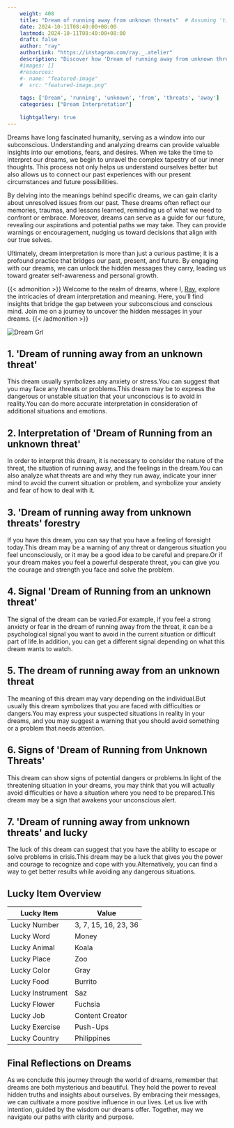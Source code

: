 ```yaml
---
    weight: 408
    title: "Dream of running away from unknown threats"  # Assuming 'title' column exists
    date: 2024-10-11T08:40:00+08:00
    lastmod: 2024-10-11T08:40:00+08:00
    draft: false
    author: "ray"
    authorLink: "https://instagram.com/ray._.atelier"
    description: "Discover how 'Dream of running away from unknown threats' can interpret your future and uncover its significant meanings in your life."
    #images: []
    #resources:
    #- name: "featured-image"
    #  src: "featured-image.png"
    
    tags: ['Dream', 'running', 'unknown', 'from', 'threats', 'away']
    categories: ["Dream Interpretation"]
    
    lightgallery: true
---
```

    
Dreams have long fascinated humanity, serving as a window into our subconscious. Understanding and analyzing dreams can provide valuable insights into our emotions, fears, and desires. When we take the time to interpret our dreams, we begin to unravel the complex tapestry of our inner thoughts. This process not only helps us understand ourselves better but also allows us to connect our past experiences with our present circumstances and future possibilities.

By delving into the meanings behind specific dreams, we can gain clarity about unresolved issues from our past. These dreams often reflect our memories, traumas, and lessons learned, reminding us of what we need to confront or embrace. Moreover, dreams can serve as a guide for our future, revealing our aspirations and potential paths we may take. They can provide warnings or encouragement, nudging us toward decisions that align with our true selves.

Ultimately, dream interpretation is more than just a curious pastime; it is a profound practice that bridges our past, present, and future. By engaging with our dreams, we can unlock the hidden messages they carry, leading us toward greater self-awareness and personal growth.

{{< admonition >}}
Welcome to the realm of dreams, where I, [Ray](https://instagram.com/ray._.atelier), explore the intricacies of dream interpretation and meaning. Here, you’ll find insights that bridge the gap between your subconscious and conscious mind. Join me on a journey to uncover the hidden messages in your dreams.
{{< /admonition >}}

![Dream Grl](https://cdn.pixabay.com/photo/2017/11/02/03/35/gothic-2910057_1280.jpg "Dream Grl")

## 1. 'Dream of running away from an unknown threat'
This dream usually symbolizes any anxiety or stress.You can suggest that you may face any threats or problems.This dream may be to express the dangerous or unstable situation that your unconscious is to avoid in reality.You can do more accurate interpretation in consideration of additional situations and emotions.

## 2. Interpretation of 'Dream of Running from an unknown threat'
In order to interpret this dream, it is necessary to consider the nature of the threat, the situation of running away, and the feelings in the dream.You can also analyze what threats are and why they run away, indicate your inner mind to avoid the current situation or problem, and symbolize your anxiety and fear of how to deal with it.

## 3. 'Dream of running away from unknown threats' forestry
If you have this dream, you can say that you have a feeling of foresight today.This dream may be a warning of any threat or dangerous situation you feel unconsciously, or it may be a good idea to be careful and prepare.Or if your dream makes you feel a powerful desperate threat, you can give you the courage and strength you face and solve the problem.

## 4. Signal 'Dream of Running from an unknown threat'
The signal of the dream can be varied.For example, if you feel a strong anxiety or fear in the dream of running away from the threat, it can be a psychological signal you want to avoid in the current situation or difficult part of life.In addition, you can get a different signal depending on what this dream wants to watch.

## 5. The dream of running away from an unknown threat
The meaning of this dream may vary depending on the individual.But usually this dream symbolizes that you are faced with difficulties or dangers.You may express your suspected situations in reality in your dreams, and you may suggest a warning that you should avoid something or a problem that needs attention.

## 6. Signs of 'Dream of Running from Unknown Threats'
This dream can show signs of potential dangers or problems.In light of the threatening situation in your dreams, you may think that you will actually avoid difficulties or have a situation where you need to be prepared.This dream may be a sign that awakens your unconscious alert.

## 7. 'Dream of running away from unknown threats' and lucky
The luck of this dream can suggest that you have the ability to escape or solve problems in crisis.This dream may be a luck that gives you the power and courage to recognize and cope with you.Alternatively, you can find a way to get better results while avoiding any dangerous situations.

## Lucky Item Overview
| Lucky Item          | Value              |
|---------------|--------------------|
| Lucky Number        | 3, 7, 15, 16, 23, 36  |
| Lucky Word          | Money |
| Lucky Animal        | Koala |
| Lucky Place         | Zoo     |
| Lucky Color         | Gray     |
| Lucky Food          | Burrito      |
| Lucky Instrument    | Saz |
| Lucky Flower        | Fuchsia    |
| Lucky Job           | Content Creator       |
| Lucky Exercise      | Push-Ups  |
| Lucky Country       | Philippines    |


##  Final Reflections on Dreams

As we conclude this journey through the world of dreams, remember that dreams are both mysterious and beautiful. They hold the power to reveal hidden truths and insights about ourselves. By embracing their messages, we can cultivate a more positive influence in our lives. Let us live with intention, guided by the wisdom our dreams offer. Together, may we navigate our paths with clarity and purpose.
